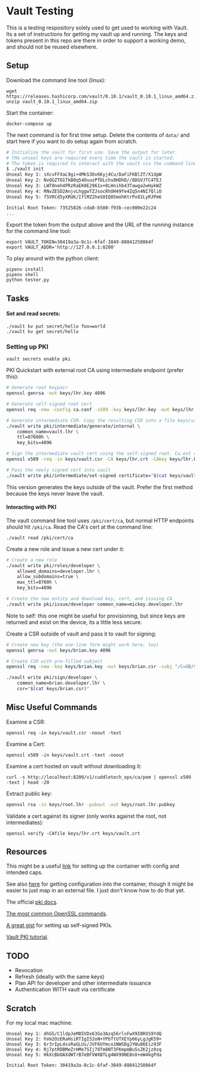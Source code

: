 # Vault Testing

This is a testing respository solely used to get used to working with Vault. Its a set of instructions for getting my vault up and running. The keys and tokens present in this repo are there in order to support a working demo, and should not be reused elsewhere.

## Setup 

Download the command line tool (linux): 

```
wget https://releases.hashicorp.com/vault/0.10.1/vault_0.10.1_linux_amd64.zip
unzip vault_0.10.1_linux_amd64.zip
```

Start the container:

```
docker-compose up 
```

The next command is for first time setup. Delete the contents of `data/` and start here if you want to do setup again from scratch.

```bash
# Initialize the vault for first use. Save the output for later.
# THe unseal keys are required every time the vault is started.
# The token is required to interact with the vault via the command line tool.
$ ./vault init
Unseal Key 1: sXcvFFXaL9gi+4MkS3Ov6Kyj4Cu/DaFiFKBlZf/X1dpW
Unseal Key 2: NvQGZTO1TkB0q54OuuzPfDLchs0HDhD//8DGVJTC4TEJ
Unseal Key 3: LWT0neh4PRzRaEK0E2961x+8LHnihb43Tawga2wHykWZ
Unseal Key 4: RNvZESD2AnjvLhggwTZJsocRhOH49fe4Zq5n4NI7QliO
Unseal Key 5: f5VRCd5yXRUK/IflMZ2heS0IQ05mohKtrPx82LyRJPm6

Initial Root Token: 73525826-cda0-b580-f93b-cec000e22c24
...
```

Export the token from the output above and the URL of the running instance for the command line tool:

```
export VAULT_TOKEN=30419a3a-8c1c-6faf-3849-88841250864f
export VAULT_ADDR='http://127.0.0.1:8200'
```

To play around with the python client:

```
pipenv install
pipenv shell
python tester.py
```

## Tasks

#### Set and read secrets:

```
./vault kv put secret/hello foo=world
./vault kv get secret/hello
```

### Setting up PKI

```
vault secrets enable pki
```

PKI Quickstart with external root CA using intermediate endpoint (prefer this):

```bash
# Generate root keypair
openssl genrsa -out keys/lhr.key 4096

# Generate self-signed root cert
openssl req -new -config ca.conf -x509 -key keys/lhr.key -out keys/lhr.crt

# Generate intermediate CSR. Copy the resulting CSR into a file keys/vault.csr
./vault write pki/intermediate/generate/internal \
    common_name=vault.lhr \
    ttl=87600h \
    key_bits=4096

# Sign the intermediate vault cert using the self-signed root. Ca.ext required in order to validate the extensions
openssl x509 -req -in keys/vault.csr -CA keys/lhr.crt -CAkey keys/lhr.key -CAcreateserial -out keys/vault.crt -extfile ca.ext 

# Pass the newly signed cert into vault
./vault write pki/intermediate/set-signed certificate="$(cat keys/vault.crt)"
```

This version generates the keys outside of the vault. Prefer the first method because the keys never leave the vault.

#### Interacting with PKI

The vault command line tool uses `/pki/cert/ca`, but normal HTTP endpoints should hit `/pki/ca`. Read the CA's cert at the command line:

```
./vault read /pki/cert/ca
```

Create a new role and issue a new cert under it:

```bash
# Create a new role
./vault write pki/roles/developer \
    allowed_domains=developer.lhr \
    allow_subdomains=true \
    max_ttl=8760h \
    key_bits=4096

# Create the new entity and download key, cert, and issuing CA
./vault write pki/issue/developer common_name=mickey.developer.lhr 
```

Note to self: this one might be useful for provisioning, but since keys are returned and exist on the device, its a little less secure.

Create a CSR outside of vault and pass it to vault for signing:

```bash
# Create new key (the one-line form might work here, too)
openssl genrsa -out keys/brian.key 4096

# Create CSR with pre-filled subject
openssl req -new -key keys/brian.key -out keys/brian.csr -subj "/C=GB/ST=London/L=London/O=Global Security/OU=IT Department/CN=brian.developer.lhr"

./vault write pki/sign/developer \
    common_name=brian.developer.lhr \
    csr="$(cat keys/brian.csr)"
```

## Misc Useful Commands

Examine a CSR: 

```
openssl req -in keys/vault.csr -noout -text
```

Examine a Cert:

```
openssl x509 -in keys/vault.crt -text -noout
```

Examine a cert hosted on vault without downloading it:

```
curl -s http://localhost:8200/v1/cuddletech_ops/ca/pem | openssl x509 -text | head -20
```

Extract public key:

```bash
openssl rsa -in keys/root.lhr -pubout -out keys/root.lhr.pubkey
```

Validate a cert against its signer (only works against the root, not intermediates):

```
openssl verify -CAfile keys/lhr.crt keys/vault.crt 
```

## Resources

This might be a useful [link](https://www.melvinvivas.com/secrets-management-using-docker-hashicorp-vault/) for setting up the container with config and intended caps.

See also [here](https://medium.com/@pcarion/a-consul-a-vault-and-a-docker-walk-into-a-bar-d5a5bf897a87) for getting configuration into the container, though it might be easier to just map in an external file. I just don't know how to do that yet. 

The official [pki docs](https://www.vaultproject.io/docs/secrets/pki/index.html).

[The most common OpenSSL commands](https://www.sslshopper.com/article-most-common-openssl-commands.html).

[A great gist](https://gist.github.com/Soarez/9688998) for setting up self-signed PKIs.

[Vault PKI tutorial](https://blog.kintoandar.com/2015/11/vault-PKI-made-easy.html).

## TODO

- Revocation
- Refresh (ideally with the same keys)
- Plan API for developer and other intermediate issuance
- Authentication WITH vault via certificate

## Scratch

For my local mac machine: 

```
Unseal Key 1: dhG5/C1ldpJeM85VDx63Go3Azq56rlsFwX9I0RXS9YdQ
Unseal Key 2: hVm2OzERaHsiRTIgI52oN+YPbTtUTXEYp66yLgJgK59+
Unseal Key 3: 6r3rIpL4ssRaGLUs/JVF6UYmco1NWSDgJYWu86Eiz93F
Unseal Key 4: Rj7ptRDBMeZrHMe7SIj78Tm8NT3FKmpmBu5sZK2jz0zq
Unseal Key 5: HkXcBbOAXdWTrB7eBFVWXBTLg4WX99NE8nX+eW4kgPda

Initial Root Token: 30419a3a-8c1c-6faf-3849-88841250864f
```

